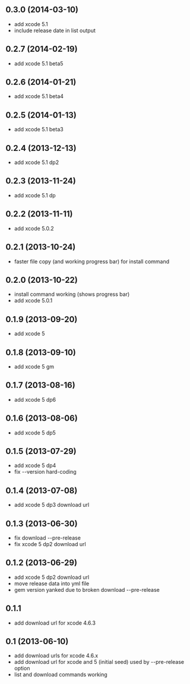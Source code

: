 ## 0.3.0 (2014-03-10)

* add xcode 5.1
* include release date in list output

## 0.2.7 (2014-02-19)

* add xcode 5.1 beta5

## 0.2.6 (2014-01-21)

* add xcode 5.1 beta4

## 0.2.5 (2014-01-13)

* add xcode 5.1 beta3

## 0.2.4 (2013-12-13)

* add xcode 5.1 dp2

## 0.2.3 (2013-11-24)

* add xcode 5.1 dp

## 0.2.2 (2013-11-11)

* add xcode 5.0.2

## 0.2.1 (2013-10-24)

* faster file copy (and working progress bar) for install command

## 0.2.0 (2013-10-22)

* install command working (shows progress bar)
* add xcode 5.0.1

## 0.1.9 (2013-09-20)

* add xcode 5

## 0.1.8 (2013-09-10)

* add xcode 5 gm

## 0.1.7 (2013-08-16)

* add xcode 5 dp6

## 0.1.6 (2013-08-06)

* add xcode 5 dp5

## 0.1.5 (2013-07-29)

* add xcode 5 dp4
* fix --version hard-coding

## 0.1.4 (2013-07-08)

* add xcode 5 dp3 download url

## 0.1.3 (2013-06-30)

* fix download --pre-release
* fix xcode 5 dp2 download url

## 0.1.2 (2013-06-29)

* add xcode 5 dp2 download url
* move release data into yml file
* gem version yanked due to broken download --pre-release

## 0.1.1

* add download url for xcode 4.6.3

## 0.1 (2013-06-10)

* add download urls for xcode 4.6.x
* add download url for xcode and 5 (initial seed) used by --pre-release option
* list and download commands working
